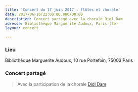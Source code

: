 ```yaml
---
title: 'Concert du 17 juin 2017 : flûtes et chorale'
date: 2017-06-16T22:00:00.000+00:00
description: Concert partagé avec la chorale Didl Dam
adresse: Bibliothèque Marguerite Audoux, Paris (3e)
layout: concert

---
```

### Lieu

Bibliothèque Marguerite Audoux, 10 rue Portefoin, 75003 Paris

### Concert partagé

> Avec la participation de la chorale [Didl Dam](https://www.centre-medem.org/ateliers/didl-dam/ "Didl Dam")